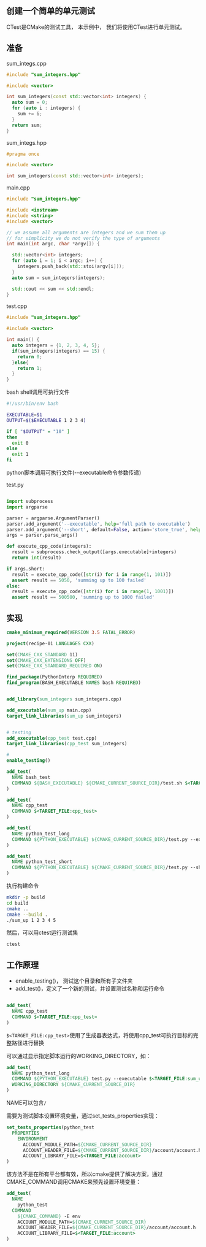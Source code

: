 ## 创建一个简单的单元测试

CTest是CMake的测试工具， 本示例中， 我们将使用CTest进行单元测试。

## 准备

sum_integs.cpp

```cpp
#include "sum_integers.hpp"

#include <vector>

int sum_integers(const std::vector<int> integers) {
  auto sum = 0;
  for (auto i : integers) {
    sum += i;
  }
  return sum;
}

```

sum_integs.hpp

```cpp
#pragma once

#include <vector>

int sum_integers(const std::vector<int> integers);

```

main.cpp

```cpp
#include "sum_integers.hpp"

#include <iostream>
#include <string>
#include <vector>

// we assume all arguments are integers and we sum them up
// for simplicity we do not verify the type of arguments
int main(int argc, char *argv[]) {

  std::vector<int> integers;
  for (auto i = 1; i < argc; i++) {
    integers.push_back(std::stoi(argv[i]));
  }
  auto sum = sum_integers(integers);

  std::cout << sum << std::endl;
}

```

test.cpp

```cpp
#include "sum_integers.hpp"

#include <vector>

int main() {
  auto integers = {1, 2, 3, 4, 5};
  if(sum_integers(integers) == 15) {
    return 0;
  }else{
    return 1;
  }
}
```

bash shell调用可执行文件

```bash
#!/usr/bin/env bash

EXECUTABLE=$1
OUTPUT=$($EXECUTABLE 1 2 3 4)

if [ "$OUTPUT" = "10" ]
then
  exit 0
else
  exit 1
fi
```

python脚本调用可执行文件(--executable命令参数传递)

test.py

```python

import subprocess
import argparse

parser = argparse.ArgumentParser()
parser.add_argument('--executable', help='full path to executable')
parser.add_argument('--short', default=False, action='store_true', help='run a shorter test')
args = parser.parse_args()

def execute_cpp_code(integers):
  result = subprocess.check_output([args.executable]+integers)
  return int(result)

if args.short:
  result = execute_cpp_code([str(i) for i in range(1, 101)])
  assert result == 5050, 'summing up to 100 failed'
else:
  result = execute_cpp_code([str(i) for i in range(1, 1001)])
  assert result == 500500, 'summing up to 1000 failed'
```

## 实现

```cmake
cmake_minimum_required(VERSION 3.5 FATAL_ERROR)

project(recipe-01 LANGUAGES CXX)

set(CMAKE_CXX_STANDARD 11)
set(CMAKE_CXX_EXTENSIONS OFF)
set(CMAKE_CXX_STANDARD_REQUIRED ON)

find_package(PythonInterp REQUIRED)
find_program(BASH_EXECUTABLE NAMES bash REQUIRED)


add_library(sum_integers sum_integers.cpp)

add_executable(sum_up main.cpp)
target_link_libraries(sum_up sum_integers)


# testing
add_executable(cpp_test test.cpp)
target_link_libraries(cpp_test sum_integers)

#
enable_testing()

add_test(
  NAME bash_test
  COMMAND ${BASH_EXECUTABLE} ${CMAKE_CURRENT_SOURCE_DIR}/test.sh $<TARGET_FILE:sum_up>
)

add_test(
  NAME cpp_test
  COMMAND $<TARGET_FILE:cpp_test>
)

add_test(
  NAME python_test_long
  COMMAND ${PYTHON_EXECUTABLE} ${CMAKE_CURRENT_SOURCE_DIR}/test.py --executable $<TARGET_FILE:sum_up>
)

add_test(
  NAME python_test_short
  COMMAND ${PYTHON_EXECUTABLE} ${CMAKE_CURRENT_SOURCE_DIR}/test.py --short --executable $<TARGET_FILE:sum_up>
)
```

执行构建命令

```bash
mkdir -p build
cd build
cmake ..
cmake --build .
./sum_up 1 2 3 4 5
```

然后，可以用ctest运行测试集

```bash
ctest
```

## 工作原理

- enable_testing()， 测试这个目录和所有子文件夹
- add_test()，定义了一个新的测试，并设置测试名称和运行命令

```cmake

add_test(
  NAME cpp_test
  COMMAND $<TARGET_FILE:cpp_test>
)
```

`$<TARGET_FILE:cpp_test>`使用了生成器表达式，将使用cpp_test可执行目标的完整路径进行替换

可以通过显示指定脚本运行的WORKING_DIRECTORY，如：

```cmake
add_test(
  NAME python_test_long
  COMMAND ${PYTHON_EXECUTABLE} test.py --executable $<TARGET_FILE:sum_up>
  WORKING_DIRECTORY ${CMAKE_CURRENT_SOURCE_DIR}
)
```

NAME可以包含`/`

需要为测试脚本设置环境变量，通过set_tests_properties实现：

```cmake
set_tests_properties(python_test
  PROPERTIES
    ENVIRONMENT
      ACCOUNT_MODULE_PATH=${CMAKE_CURRENT_SOURCE_DIR}
      ACCOUNT_HEADER_FILE=${CMAKE_CURRENT_SOURCE_DIR}/account/account.h
      ACCOUNT_LIBRARY_FILE=$<TARGET_FILE:account>
)
```

该方法不是在所有平台都有效，所以cmake提供了解决方案，通过CMAKE_COMMAND调用CMAKE来预先设置环境变量：

```cmake
add_test(
  NAME
    python_test
  COMMAND
    ${CMAKE_COMMAND} -E env
    ACCOUNT_MODULE_PATH=${CMAKE_CURRENT_SOURCE_DIR}
    ACCOUNT_HEADER_FILE=${CMAKE_CURRENT_SOURCE_DIR}/account/account.h
    ACCOUNT_LIBRARY_FILE=$<TARGET_FILE:account>
)
```
